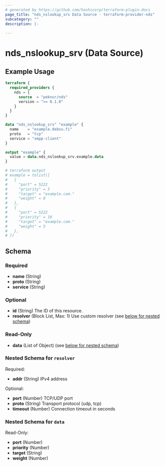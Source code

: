 ```yaml
---
# generated by https://github.com/hashicorp/terraform-plugin-docs
page_title: "nds_nslookup_srv Data Source - terraform-provider-nds"
subcategory: ""
description: |-
  
---
```


# nds_nslookup_srv (Data Source)



## Example Usage

```terraform
terraform {
  required_providers {
    nds = {
      source  = "peknur/nds"
      version = ">= 0.1.0"
    }
  }
}

data "nds_nslookup_srv" "example" {
  name    = "example.debsu.fi"
  proto   = "tcp"
  service = "xmpp-client"
}

output "example" {
  value = data.nds_nslookup_srv.example.data
}

# terraform output
# example = tolist([
#   {
#     "port" = 5222
#     "priority" = 5
#     "target" = "example.com."
#     "weight" = 0
#   },
#   {
#     "port" = 5222
#     "priority" = 10
#     "target" = "example.com."
#     "weight" = 5
#   },
# ])
```

<!-- schema generated by tfplugindocs -->
## Schema

### Required

- **name** (String)
- **proto** (String)
- **service** (String)

### Optional

- **id** (String) The ID of this resource.
- **resolver** (Block List, Max: 1) Use custom resolver (see [below for nested schema](#nestedblock--resolver))

### Read-Only

- **data** (List of Object) (see [below for nested schema](#nestedatt--data))

<a id="nestedblock--resolver"></a>
### Nested Schema for `resolver`

Required:

- **addr** (String) IPv4 address

Optional:

- **port** (Number) TCP/UDP port
- **proto** (String) Transport protocol (udp, tcp)
- **timeout** (Number) Connection timeout in seconds


<a id="nestedatt--data"></a>
### Nested Schema for `data`

Read-Only:

- **port** (Number)
- **priority** (Number)
- **target** (String)
- **weight** (Number)



